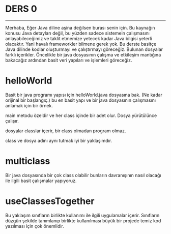 # DERS 0

---

Merhaba,
Eğer Java diline aşina değilsen burası senin için. Bu kaynağın konusu Java detayları değil, bu yüzden sadece sistemein çalışmasını anlayabileceğimiz ve taklit etmemize yetecek kadar Java bilgisi yeterli olacaktır. Yani havalı frameworkler bilmene gerek yok. Bu derste basitçe Java dilinde kodlar oluşturmayı ve çalıştırmayı göreceğiz. Bulunan dosyalar farklı içerikler.
Öncelikle bir java dosyasının çalışma ve etkileşim mantığına bakacağız ardından basit veri yapıları ve işlemleri göreceğiz.

# helloWorld

Basit bir java programı yapısı için helloWorld.java dosyasına bak. (Ne kadar orijinal bir başlangıç.)
bu en basit yapı ve bir java dosyasının çalışmasını anlamak için bir örnek.

main metodu özeldir ve her class içinde bir adet olur. Dosya yürütülünce çalışır.

dosyalar classlar içerir, bir class olmadan program olmaz.

class ve dosya adını aynı tutmak iyi bir yaklaşımdır.

# multiclass

Bir java dosyasında bir çok class olabilir bunların davranışının nasıl olacağı ile ilgili basit çalışmalar yapıyoruz.

# useClassesTogether

Bu yaklaşım sınıfların birlikte kullanımı ile ilgili uygulamalar içerir.
Sınıfların düzgün şekilde tanımlanıp birlikte kullanılması büyük bir projede temiz kod yazılması için çok önemlidir.

